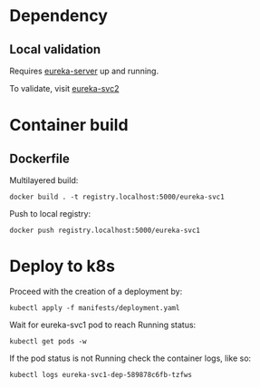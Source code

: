 # Dependency
## Local validation
Requires [eureka-server](../eureka-server/README.md) up and running.

To validate, visit [eureka-svc2](../eureka-svc2/README.md)

# Container build
## Dockerfile
Multilayered build:
```
docker build . -t registry.localhost:5000/eureka-svc1
```
Push to local registry:
```
docker push registry.localhost:5000/eureka-svc1
```

# Deploy to k8s

Proceed with the creation of a deployment by:
```
kubectl apply -f manifests/deployment.yaml
```
Wait for eureka-svc1 pod to reach Running status:
```
kubectl get pods -w
```
If the pod status is not Running check the container logs, like so:
```
kubectl logs eureka-svc1-dep-589878c6fb-tzfws
```